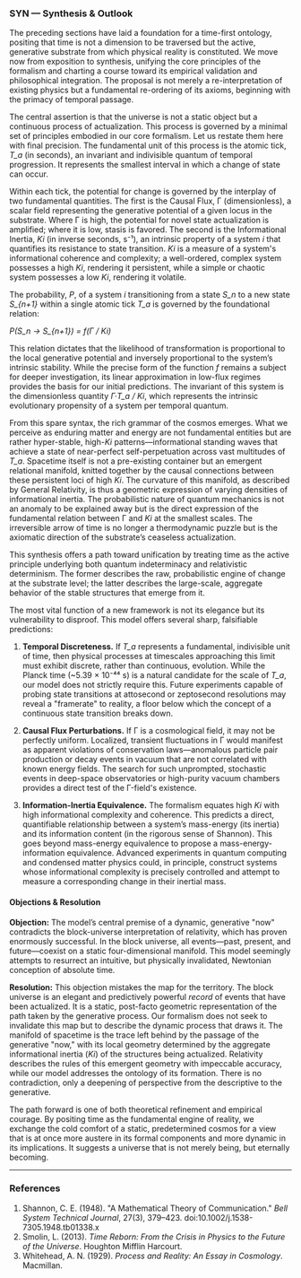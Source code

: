 ### SYN — Synthesis & Outlook

The preceding sections have laid a foundation for a time-first ontology, positing that time is not a dimension to be traversed but the active, generative substrate from which physical reality is constituted. We move now from exposition to synthesis, unifying the core principles of the formalism and charting a course toward its empirical validation and philosophical integration. The proposal is not merely a re-interpretation of existing physics but a fundamental re-ordering of its axioms, beginning with the primacy of temporal passage.

The central assertion is that the universe is not a static object but a continuous process of actualization. This process is governed by a minimal set of principles embodied in our core formalism. Let us restate them here with final precision. The fundamental unit of this process is the atomic tick, *T_a* (in seconds), an invariant and indivisible quantum of temporal progression. It represents the smallest interval in which a change of state can occur.

Within each tick, the potential for change is governed by the interplay of two fundamental quantities. The first is the Causal Flux, Γ (dimensionless), a scalar field representing the generative potential of a given locus in the substrate. Where Γ is high, the potential for novel state actualization is amplified; where it is low, stasis is favored. The second is the Informational Inertia, *Ki* (in inverse seconds, s⁻¹), an intrinsic property of a system *i* that quantifies its resistance to state transition. *Ki* is a measure of a system's informational coherence and complexity; a well-ordered, complex system possesses a high *Ki*, rendering it persistent, while a simple or chaotic system possesses a low *Ki*, rendering it volatile.

The probability, *P*, of a system *i* transitioning from a state *S_n* to a new state *S_{n+1}* within a single atomic tick *T_a* is governed by the foundational relation:

*P(S_n → S_{n+1}) = f(Γ / Ki)*

This relation dictates that the likelihood of transformation is proportional to the local generative potential and inversely proportional to the system’s intrinsic stability. While the precise form of the function *f* remains a subject for deeper investigation, its linear approximation in low-flux regimes provides the basis for our initial predictions. The invariant of this system is the dimensionless quantity *Γ·T_a / Ki*, which represents the intrinsic evolutionary propensity of a system per temporal quantum.

From this spare syntax, the rich grammar of the cosmos emerges. What we perceive as enduring matter and energy are not fundamental entities but are rather hyper-stable, high-*Ki* patterns—informational standing waves that achieve a state of near-perfect self-perpetuation across vast multitudes of *T_a*. Spacetime itself is not a pre-existing container but an emergent relational manifold, knitted together by the causal connections between these persistent loci of high *Ki*. The curvature of this manifold, as described by General Relativity, is thus a geometric expression of varying densities of informational inertia. The probabilistic nature of quantum mechanics is not an anomaly to be explained away but is the direct expression of the fundamental relation between Γ and *Ki* at the smallest scales. The irreversible arrow of time is no longer a thermodynamic puzzle but is the axiomatic direction of the substrate’s ceaseless actualization.

This synthesis offers a path toward unification by treating time as the active principle underlying both quantum indeterminacy and relativistic determinism. The former describes the raw, probabilistic engine of change at the substrate level; the latter describes the large-scale, aggregate behavior of the stable structures that emerge from it.

The most vital function of a new framework is not its elegance but its vulnerability to disproof. This model offers several sharp, falsifiable predictions:

1.  **Temporal Discreteness.** If *T_a* represents a fundamental, indivisible unit of time, then physical processes at timescales approaching this limit must exhibit discrete, rather than continuous, evolution. While the Planck time (~5.39 × 10⁻⁴⁴ s) is a natural candidate for the scale of *T_a*, our model does not strictly require this. Future experiments capable of probing state transitions at attosecond or zeptosecond resolutions may reveal a "framerate" to reality, a floor below which the concept of a continuous state transition breaks down.

2.  **Causal Flux Perturbations.** If Γ is a cosmological field, it may not be perfectly uniform. Localized, transient fluctuations in Γ would manifest as apparent violations of conservation laws—anomalous particle pair production or decay events in vacuum that are not correlated with known energy fields. The search for such unprompted, stochastic events in deep-space observatories or high-purity vacuum chambers provides a direct test of the Γ-field's existence.

3.  **Information-Inertia Equivalence.** The formalism equates high *Ki* with high informational complexity and coherence. This predicts a direct, quantifiable relationship between a system’s mass-energy (its inertia) and its information content (in the rigorous sense of Shannon). This goes beyond mass-energy equivalence to propose a mass-energy-information equivalence. Advanced experiments in quantum computing and condensed matter physics could, in principle, construct systems whose informational complexity is precisely controlled and attempt to measure a corresponding change in their inertial mass.

#### Objections & Resolution

**Objection:** The model’s central premise of a dynamic, generative "now" contradicts the block-universe interpretation of relativity, which has proven enormously successful. In the block universe, all events—past, present, and future—coexist on a static four-dimensional manifold. This model seemingly attempts to resurrect an intuitive, but physically invalidated, Newtonian conception of absolute time.

**Resolution:** This objection mistakes the map for the territory. The block universe is an elegant and predictively powerful *record* of events that have been actualized. It is a static, post-facto geometric representation of the path taken by the generative process. Our formalism does not seek to invalidate this map but to describe the dynamic process that draws it. The manifold of spacetime is the trace left behind by the passage of the generative "now," with its local geometry determined by the aggregate informational inertia (*Ki*) of the structures being actualized. Relativity describes the rules of this emergent geometry with impeccable accuracy, while our model addresses the ontology of its formation. There is no contradiction, only a deepening of perspective from the descriptive to the generative.

The path forward is one of both theoretical refinement and empirical courage. By positing time as the fundamental engine of reality, we exchange the cold comfort of a static, predetermined cosmos for a view that is at once more austere in its formal components and more dynamic in its implications. It suggests a universe that is not merely being, but eternally becoming.

---
### References

1.  Shannon, C. E. (1948). "A Mathematical Theory of Communication." *Bell System Technical Journal*, 27(3), 379–423. doi:10.1002/j.1538-7305.1948.tb01338.x
2.  Smolin, L. (2013). *Time Reborn: From the Crisis in Physics to the Future of the Universe*. Houghton Mifflin Harcourt.
3.  Whitehead, A. N. (1929). *Process and Reality: An Essay in Cosmology*. Macmillan.